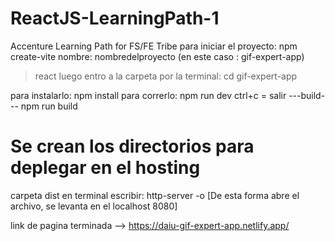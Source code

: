# ReactJS-LearningPath-1
Accenture Learning Path for FS/FE Tribe
para iniciar el proyecto:
npm create-vite
nombre: nombredelproyecto
(en este caso : gif-expert-app)
>react
luego entro a la carpeta por la terminal:
cd gif-expert-app

para instalarlo: 
npm install
para correrlo:
npm run dev
ctrl+c = salir
---build---
npm run build
# Se crean los directorios para deplegar en el hosting
carpeta dist
en terminal escribir:
http-server -o [De esta forma abre el archivo, se levanta en el localhost 8080]

link de pagina terminada --> https://daiu-gif-expert-app.netlify.app/



